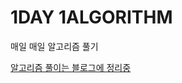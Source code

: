 # 1DAY 1ALGORITHM
매일 매일 알고리즘 풀기


[알고리즘 풀이는 블로그에 정리중](https://walk-through-me.tistory.com/category/1Day%201Algorithm)


